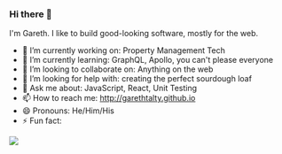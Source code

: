### Hi there 👋 

I'm Gareth. I like to build good-looking software, mostly for the web.


- 🔭 I’m currently working on: Property Management Tech
- 🌱 I’m currently learning: GraphQL, Apollo, you can't please everyone
- 👯 I’m looking to collaborate on: Anything on the web
- 🤔 I’m looking for help with: creating the perfect sourdough loaf
- 💬 Ask me about: JavaScript, React, Unit Testing
- 📫 How to reach me: http://garethtalty.github.io
- 😄 Pronouns: He/Him/His
- ⚡ Fun fact: 
<img src="https://i.giphy.com/media/l1J9xEhZuEnlCp692/giphy.webp" />
